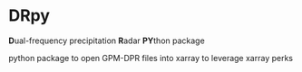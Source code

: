 # DRpy

**D**ual-frequency precipitation **R**adar **PY**thon package

python package to open GPM-DPR files into xarray to leverage xarray perks
